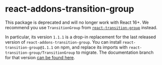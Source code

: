 # react-addons-transition-group

This package is deprecated and will no longer work with React 16+. We recommend you use `TransitionGroup` from [`react-transition-group`](https://github.com/reactjs/react-transition-group) instead.

In particular, its version `1.1.1` is a drop-in replacement for the last released version of `react-addons-transition-group`. You can install `react-transition-group@1.1.1` on npm, and replace its imports with `react-transition-group/TransitionGroup` to migrate. The documentation branch for that version [can be found here](https://github.com/reactjs/react-transition-group/tree/v1.1.1#low-level-api-transitiongroup).
